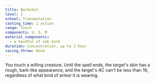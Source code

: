 ```yaml
---
title: Barkskin
level: 2
school: Transmutation
casting_time: 1 action
range: Touch
components: V, S, M
material_components:
  - a handful of oak bark
duration: Concentration, up to 1 hour
saving_throw: None
---
```


You touch a willing creature. Until the spell ends, the target's skin has a rough, bark-like appearance, and the target's AC can't be less than 16, regardless of what kind of armor it is wearing.
